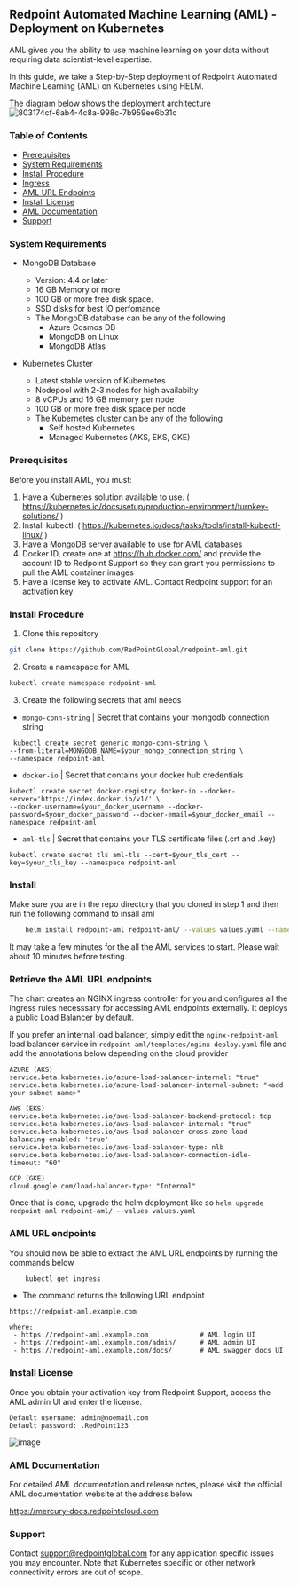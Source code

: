 ## Redpoint Automated Machine Learning (AML) - Deployment on Kubernetes
AML gives you the ability to use machine learning on your data without requiring data scientist-level expertise. 

In this guide, we take a Step-by-Step deployment of Redpoint Automated Machine Learning (AML) on Kubernetes using HELM. 

The diagram below shows the deployment architecture
![803174cf-6ab4-4c8a-998c-7b959ee6b31c](https://user-images.githubusercontent.com/42842390/197833963-45b725f0-947e-4884-914b-c6942d6d883d.png)

### Table of Contents
- [Prerequisites ](#prerequisites)
- [System Requirements ](#system-requirements)
- [Install Procedure ](#install-procedure)
- [Ingress ](#ingress)
- [AML URL Endpoints ](#aml-url-endpoints)
- [Install License](#install-license)
- [AML Documentation](#aml-documentation)
- [Support](#support)

### System Requirements

- MongoDB Database 
    - Version: 4.4 or later
    - 16 GB Memory or more
    - 100 GB or more free disk space.
    - SSD disks for best IO perfomance
    - The MongoDB database can be any of the following
       - Azure Cosmos DB
       - MongoDB on Linux
       - MongoDB Atlas

- Kubernetes Cluster
    - Latest stable version of Kubernetes
    - Nodepool with 2-3 nodes for high availabilty
    - 8 vCPUs and 16 GB memory per node
    - 100 GB or more free disk space per node
    - The Kubernetes cluster can be any of the following
       - Self hosted Kubernetes
       - Managed Kubernetes (AKS, EKS, GKE)
    
### Prerequisites

Before you install AML, you must:

1. Have a Kubernetes solution available to use. ( https://kubernetes.io/docs/setup/production-environment/turnkey-solutions/ )
2. Install kubectl. ( https://kubernetes.io/docs/tasks/tools/install-kubectl-linux/ )
3. Have a MongoDB server available to use for AML databases
4. Docker ID, create one at https://hub.docker.com/ and provide the account ID to Redpoint Support so they can grant you permissions to pull the AML container images
5. Have a license key to activate AML. Contact Redpoint support for an activation key

### Install Procedure

1. Clone this repository
```sh
git clone https://github.com/RedPointGlobal/redpoint-aml.git
 ```
2. Create a namespace for AML
```sh
kubectl create namespace redpoint-aml

 ```
3. Create the following secrets that aml needs
 - ```mongo-conn-string``` | Secret that contains your mongodb connection string 
```
 kubectl create secret generic mongo-conn-string \
--from-literal=MONGODB_NAME=$your_mongo_connection_string \
--namespace redpoint-aml
```
 - ```docker-io``` | Secret that contains your docker hub credentials 
```
kubectl create secret docker-registry docker-io --docker-server='https://index.docker.io/v1/' \
--docker-username=$your_docker_username --docker-password=$your_docker_password --docker-email=$your_docker_email --namespace redpoint-aml
```
 - ```aml-tls``` | Secret that contains your TLS certificate files (.crt and .key)
```
kubectl create secret tls aml-tls --cert=$your_tls_cert --key=$your_tls_key --namespace redpoint-aml
```
### Install
Make sure you are in the repo directory that you cloned in step 1 and then run the following command to insall aml
```sh
    helm install redpoint-aml redpoint-aml/ --values values.yaml --namespace redpoint-aml
 ```
It may take a few minutes for the all the AML services to start. Please wait about 10 minutes before testing.

### Retrieve the AML URL endpoints
The chart creates an NGINX ingress controller for you and configures all the ingress rules necesssary for accessing AML endpoints externally. It deploys a public Load Balancer by default.

If you prefer an internal load balancer, simply edit the ```nginx-redpoint-aml``` load balancer service in ```redpoint-aml/templates/nginx-deploy.yaml``` file and add the annotations below depending on the cloud provider
```
AZURE (AKS)
service.beta.kubernetes.io/azure-load-balancer-internal: "true"
service.beta.kubernetes.io/azure-load-balancer-internal-subnet: "<add your subnet name>"

AWS (EKS)
service.beta.kubernetes.io/aws-load-balancer-backend-protocol: tcp
service.beta.kubernetes.io/aws-load-balancer-internal: "true"    
service.beta.kubernetes.io/aws-load-balancer-cross-zone-load-balancing-enabled: 'true'    
service.beta.kubernetes.io/aws-load-balancer-type: nlb    
service.beta.kubernetes.io/aws-load-balancer-connection-idle-timeout: "60"

GCP (GKE)
cloud.google.com/load-balancer-type: "Internal"
```
Once that is done, upgrade the helm deployment like so ```helm upgrade redpoint-aml redpoint-aml/ --values values.yaml```
### AML URL endpoints
You should now be able to extract the AML URL endpoints by running the commands below 
```sh
    kubectl get ingress
 ```
- The command returns the following URL endpoint
```
https://redpoint-aml.example.com

where;
 - https://redpoint-aml.example.com             # AML login UI
 - https://redpoint-aml.example.com/admin/      # AML admin UI
 - https://redpoint-aml.example.com/docs/       # AML swagger docs UI
 ```  

### Install License
Once you obtain your activation key from Redpoint Support, access the AML admin UI and enter the license.
```
Default username: admin@noemail.com
Default password: .RedPoint123
```
![image](https://user-images.githubusercontent.com/42842390/218563945-94a5b162-dc59-45ae-900e-130a84810f66.png)

### AML Documentation
For detailed AML documentation and release notes, please visit the official AML documentation website at the address below

https://mercury-docs.redpointcloud.com

### Support 
Contact support@redpointglobal.com for any application specific issues you may encounter. Note that Kubernetes specific or other network connectivity errors are out of scope.
